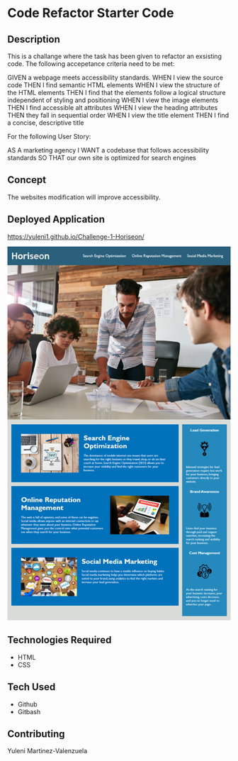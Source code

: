 # Code Refactor Starter Code

## Description
 
This is a challange where the task has been given to refactor an exsisting code. 
The following accepetance criteria need to be met: 

GIVEN a webpage meets accessibility standards.
WHEN I view the source code
THEN I find semantic HTML elements
WHEN I view the structure of the HTML elements
THEN I find that the elements follow a logical structure independent of styling and positioning
WHEN I view the image elements
THEN I find accessible alt attributes
WHEN I view the heading attributes
THEN they fall in sequential order
WHEN I view the title element
THEN I find a concise, descriptive title

For the following User Story: 

AS A marketing agency
I WANT a codebase that follows accessibility standards
SO THAT our own site is optimized for search engines

## Concept

The websites modification will improve accessibility.

## Deployed Application

https://yuleni1.github.io/Challenge-1-Horiseon/

![Horiseon Website](assets\images\Horiseon-screenshot.png)

## Technologies Required

* HTML
* CSS


## Tech Used

* Github
* Gitbash

## Contributing

Yuleni Martinez-Valenzuela